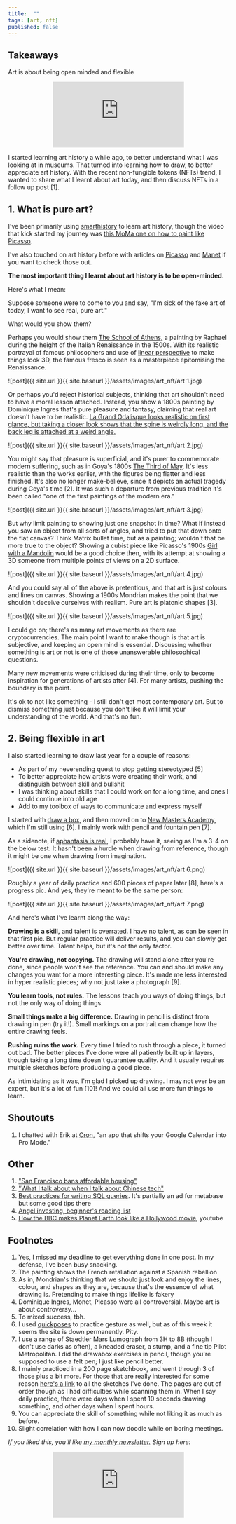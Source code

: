 ```yaml
---
title:  ""  
tags: [art, nft]
published: false
---
```



## Takeaways

Art is about being open minded and flexible

<style>
      .iframe-container {
        overflow: hidden;        
        padding-top: 50%; <!-- Calculated from the aspect ration of the content (in case of 16:9 it is 9/16= 0.5625) -->
        position: relative;
      }
      .iframe-container iframe { 
         border: 0;
         height: 100%; <!-- Finally, width and height are set to 100% so the iframe takes up 100% of the containers space. -->
         left: 0;
         position: absolute;
         top: 0;
         width: 100%;
         display: block;
         margin: 0 auto; <!-- center image -->
      }
      <!-- 4x3 Aspect Ratio -->
      .iframe-container-4x3 {
        padding-top: 75%;
      }
</style> 

<div class="iframe-container-4x3">
  <p align="center"><iframe src="https://avoidboringpeople.substack.com/embed" frameborder="0" scrolling="no"> </iframe></p>
</div>

I started learning art history a while ago, to better understand what I was looking at in museums. That turned into learning how to draw, to better appreciate art history. With the recent non-fungible tokens (NFTs) trend, I wanted to share what I learnt about art today, and then discuss NFTs in a follow up post \[1\].

## 1. What is pure art?

I've been primarily using [smarthistory](https://smarthistory.org/ "smart") to learn art history, though the video that kick started my journey was [this MoMa one on how to paint like Picasso](https://www.youtube.com/watch?v=rGZYfSzvPvs&list=PLfYVzk0sNiGEZXlIltPP7Yy_s5gTM7hf8 "moma"). 

I've also touched on art history before with articles on [Picasso](https://avoidboringpeople.substack.com/p/picassos-new-painting-perspectives "picasso") and [Manet](https://avoidboringpeople.substack.com/p/manet-and-modernity "manet") if you want to check those out.

**The most important thing I learnt about art history is to be open-minded.** 

Here's what I mean:

Suppose someone were to come to you and say, "I'm sick of the fake art of today, I want to see real, pure art."

What would you show them?

Perhaps you would show them [The School of Athens,](https://en.wikipedia.org/wiki/The_School_of_Athens "school") a painting by Raphael during the height of the Italian Renaissance in the 1500s. With its realistic portrayal of famous philosophers and use of [linear perspective](https://en.wikipedia.org/wiki/Perspective_(graphical) "perspective") to make things look 3D, the famous fresco is seen as a masterpiece epitomising the Renaissance.

![post]({{ site.url }}{{ site.baseurl }}/assets/images/art_nft/art 1.jpg)

Or perhaps you'd reject historical subjects, thinking that art shouldn't need to have a moral lesson attached. Instead, you show a 1800s painting by Dominique Ingres that's pure pleasure and fantasy, claiming that real art doesn't have to be realistic. [La Grand Odalisque looks realistic on first glance, but taking a closer look shows that the spine is weirdly long, and the back leg is attached at a weird angle.](https://en.wikipedia.org/wiki/Grande_Odalisque "wiki")

![post]({{ site.url }}{{ site.baseurl }}/assets/images/art_nft/art 2.jpg)

You might say that pleasure is superficial, and it's purer to commemorate modern suffering, such as in Goya's 1800s [The Third of May](https://en.wikipedia.org/wiki/The_Third_of_May_1808 "may"). It's less realistic than the works earlier, with the figures being flatter and less finished. It's also no longer make-believe, since it depicts an actual tragedy during Goya's time \[2\]. It was such a departure from previous tradition it's been called "one of the first paintings of the modern era."

![post]({{ site.url }}{{ site.baseurl }}/assets/images/art_nft/art 3.jpg)

But why limit painting to showing just one snapshot in time? What if instead you saw an object from all sorts of angles, and tried to put that down onto the flat canvas? Think Matrix bullet time, but as a painting; wouldn't that be more true to the object? Showing a cubist piece like Picasso's 1900s [Girl with a Mandolin](https://www.pablopicasso.org/girl-with-mandolin.jsp "girl") would be a good choice then, with its attempt at showing a 3D someone from multiple points of views on a 2D surface.

![post]({{ site.url }}{{ site.baseurl }}/assets/images/art_nft/art 4.jpg)

And you could say all of the above is pretentious, and that art is just colours and lines on canvas. Showing a 1900s Mondrian makes the point that we shouldn't deceive ourselves with realism. Pure art is platonic shapes \[3\].

![post]({{ site.url }}{{ site.baseurl }}/assets/images/art_nft/art 5.jpg)

I could go on; there's as many art movements as there are cryptocurrencies. The main point I want to make though is that art is subjective, and keeping an open mind is essential. Discussing whether something is art or not is one of those unanswerable philosophical questions.

Many new movements were criticised during their time, only to become inspiration for generations of artists after \[4\]. For many artists, pushing the boundary is the point. 

It's ok to not like something - I still don't get most contemporary art. But to dismiss something just because you don't like it will limit your understanding of the world. And that's no fun.

## 2. Being flexible in art

I also started learning to draw last year for a couple of reasons:

- As part of my neverending quest to stop getting stereotyped \[5\]
- To better appreciate how artists were creating their work, and distinguish between skill and bullshit
- I was thinking about skills that I could work on for a long time, and ones I could continue into old age
- Add to my toolbox of ways to communicate and express myself

I started with [draw a box](https://drawabox.com/ "draw"), and then moved on to [New Masters Academy](https://www.nma.art/ "nma"), which I'm still using \[6\]. I mainly work with pencil and fountain pen \[7\].

As a sidenote, if [aphantasia is real](https://avoidboringpeople.substack.com/p/can-you-see-things-in-a-different "abp"), I probably have it, seeing as I'm a 3-4 on the below test. It hasn't been a hurdle when drawing from reference, though it might be one when drawing from imagination.  

![post]({{ site.url }}{{ site.baseurl }}/assets/images/art_nft/art 6.png)

Roughly a year of daily practice and 600 pieces of paper later \[8\], here's a progress pic. And yes, they're meant to be the same person:

![post]({{ site.url }}{{ site.baseurl }}/assets/images/art_nft/art 7.png)

And here's what I've learnt along the way:

**Drawing is a skill,** and talent is overrated. I have no talent, as can be seen in that first pic. But regular practice will deliver results, and you can slowly get better over time. Talent helps, but it's not the only factor.

**You're drawing, not copying.** The drawing will stand alone after you're done, since people won't see the reference. You can and should make any changes you want for a more interesting piece. It's made me less interested in hyper realistic pieces; why not just take a photograph \[9\].

**You learn tools, not rules.** The lessons teach you ways of doing things, but not the only way of doing things.

**Small things make a big difference.** Drawing in pencil is distinct from drawing in pen (try it!). Small markings on a portrait can change how the entire drawing feels.

**Rushing ruins the work.** Every time I tried to rush through a piece, it turned out bad. The better pieces I've done were all patiently built up in layers, though taking a long time doesn't guarantee quality. And it usually requires multiple sketches before producing a good piece.

As intimidating as it was, I'm glad I picked up drawing. I may not ever be an expert, but it's a lot of fun \[10\]! And we could all use more fun things to learn.

## Shoutouts

1. I chatted with Erik at [Cron](https://cron.app/ "cron"), "an app that shifts your Google Calendar into Pro Mode."

## Other

1. ["San Francisco bans affordable housing"](https://johnhcochrane.blogspot.com/2021/04/san-francisco-bans-affordable-housing.html "jc")
2. ["What I talk about when I talk about Chinese tech"](https://lillianli.substack.com/p/what-i-talk-about-when-i-talk-about "ll")
3. [Best practices for writing SQL queries](https://www.metabase.com/learn/building-analytics/sql-templates/sql-best-practices "sql"). It's partially an ad for metabase but some good tips there
4. [Angel investing, beginner's reading list](https://alltheangels.substack.com/p/-angel-investing-beginners-reading "angel")
5. [How the BBC makes Planet Earth look like a Hollywood movie](https://www.youtube.com/watch?v=qAOKOJhzYXk "yt"), youtube

## Footnotes

1. Yes, I missed my deadline to get everything done in one post. In my defense, I've been busy snacking.
2. The painting shows the French retaliation against a Spanish rebellion
3. As in, Mondrian's thinking that we should just look and enjoy the lines, colour, and shapes as they are, because that's the essence of what drawing is. Pretending to make things lifelike is fakery
4. Dominique Ingres, Monet, Picasso were all controversial. Maybe art is about controversy...
5. To mixed success, tbh.
6. I used [quickposes](https://quickposes.com/ "qp") to practice gesture as well, but as of this week it seems the site is down permanently. Pity.
7. I use a range of Staedtler Mars Lumograph from 3H to 8B (though I don't use darks as often), a kneaded eraser, a stump, and a fine tip Pilot Metropolitan. I did the drawabox exercises in pencil, though you're supposed to use a felt pen; I just like pencil better.
8. I mainly practiced in a 200 page sketchbook, and went through 3 of those plus a bit more. For those that are really interested for some reason [here's a link](https://drive.google.com/drive/folders/1JuCf-pNB8amh2xsFSYmXyuNWUd5oBv8j?usp=sharing "link") to all the sketches I've done. The pages are out of order though as I had difficulties while scanning them in. When I say daily practice, there were days when I spent 10 seconds drawing something, and other days when I spent hours. 
9. You can appreciate the skill of something while not liking it as much as before. 
10. Slight correlation with how I can now doodle while on boring meetings.

*If you liked this, you'll like [my monthly newsletter.](https://avoidboringpeople.substack.com/ "ABP") Sign up here:*

<div class="iframe-container-4x3">
  <p align="center"><iframe src="https://avoidboringpeople.substack.com/embed" frameborder="0" scrolling="no"> </iframe></p>
</div>
